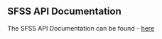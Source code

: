 ## SFSS API Documentation
The SFSS API Documentation can be found - [here](https://developer.dell.com/apis/13238/versions/1.2.0/docs/introduction.md)
